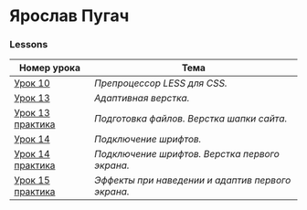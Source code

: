   
# Ярослав Пугач
### Lessons  

| Номер урока | Тема |    
| ------- | ------- | 
| [Урок 10][l_10] | *Препроцессор LESS для CSS.* | 
| [Урок 13][l_13] | *Адаптивная верстка.* |
| [Урок 13 практика][l_13_p] | *Подготовка файлов. Верстка шапки сайта.* |
| [Урок 14][l_14] | *Подключение шрифтов.* |
| [Урок 14 практика][l_14_p] | *Подключение шрифтов. Верстка первого экрана.* |
| [Урок 15 практика][l_15_p] | *Эффекты при наведении и адаптив первого экрана.* |

[l_10]:(https://yarikpugach.github.io/lesson_10/)  
[l_13]:(https://yarikpugach.github.io/lesson_13/)  
[l_13_p]:(https://yarikpugach.github.io/lesson_13_practice/)  
[l_14]:(https://yarikpugach.github.io/lesson_14/)  
[l_14_p]:(https://yarikpugach.github.io/lesson_14_practiсе/)  
[l_15_p]:(https://yarikpugach.github.io/lesson_15_practice/)
